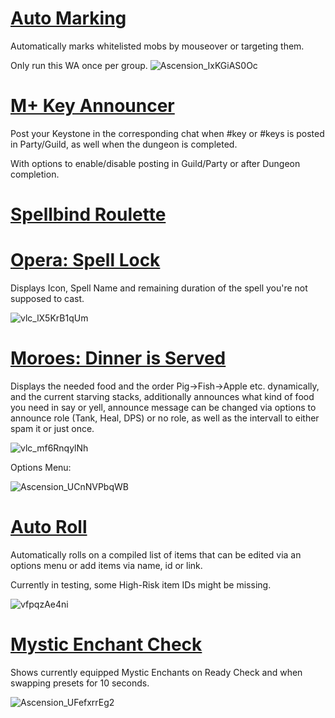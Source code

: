 # [Auto Marking](https://github.com/Aireeh/Weakauras-for-Ascension/blob/main/Auto%20Marking)
Automatically marks whitelisted mobs by mouseover or targeting them.

Only run this WA once per group.
![Ascension_IxKGiAS0Oc](https://user-images.githubusercontent.com/107480863/179372836-414dc268-092a-482c-b1cc-ee45ce4d53bf.gif)

# [M+ Key Announcer](https://github.com/Aireeh/Weakauras-for-Ascension/blob/main/M%2B%20Key%20Announcer)
Post your Keystone in the corresponding chat when #key or #keys is posted in Party/Guild, as well when the dungeon is completed. 

With options to enable/disable posting in Guild/Party or after Dungeon completion.

# [Spellbind Roulette](https://github.com/Aireeh/Weakauras-for-Ascension/blob/main/SpellbindRoulette)
# [Opera: Spell Lock](https://github.com/Aireeh/Weakauras-for-Ascension/blob/main/Opera%20-%20Spell%20Lock)
Displays Icon, Spell Name and remaining duration of the spell you're not supposed to cast.

![vlc_lX5KrB1qUm](https://user-images.githubusercontent.com/107480863/174154166-973ec687-3256-4eb6-a575-d17c9f75bf7d.png)

# [Moroes: Dinner is Served](https://github.com/Aireeh/Weakauras-for-Ascension/blob/main/Moroes%20-%20Dinner%20is%20Served)
Displays the needed food and the order Pig->Fish->Apple etc. dynamically, and the current starving stacks, additionally announces what kind of food you need in say or yell, announce message can be changed via options to announce role (Tank, Heal, DPS) or no role, as well as the intervall to either spam it or just once.


![vlc_mf6RnqylNh](https://user-images.githubusercontent.com/107480863/174751945-bfe3ff42-0c07-4897-a689-db0f88ced90e.png)


Options Menu:

![Ascension_UCnNVPbqWB](https://user-images.githubusercontent.com/107480863/174155508-cfeb8c98-3469-402b-b502-07706e629da9.png)



# [Auto Roll](https://github.com/Aireeh/Weakauras-for-Ascension/blob/main/Auto%20Roll)
Automatically rolls on a compiled list of items that can be edited via an options menu or add items via name, id or link.

Currently in testing, some High-Risk item IDs might be missing.

![vfpqzAe4ni](https://user-images.githubusercontent.com/107480863/175812873-92715aad-d486-4d92-884f-68e63b4cfa01.png)


# [Mystic Enchant Check](https://github.com/Aireeh/Weakauras-for-Ascension/blob/main/Mystic%20Enchant%20Check)
Shows currently equipped Mystic Enchants on Ready Check and when swapping presets for 10 seconds.

![Ascension_UFefxrrEg2](https://user-images.githubusercontent.com/107480863/179014088-fee6941d-bbc1-4356-8e5e-64ae5ac4e3aa.png)



